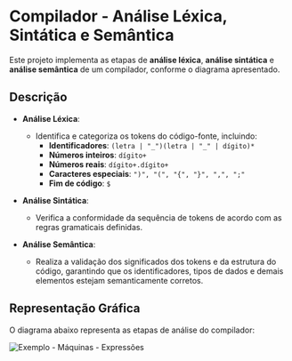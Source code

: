 # Compilador - Análise Léxica, Sintática e Semântica

Este projeto implementa as etapas de **análise léxica**, **análise sintática** e **análise semântica** de um compilador, conforme o diagrama apresentado.

## Descrição

- **Análise Léxica**:
  - Identifica e categoriza os tokens do código-fonte, incluindo:
    - **Identificadores**: `(letra | "_")(letra | "_" | dígito)*`
    - **Números inteiros**: `dígito+`
    - **Números reais**: `dígito+.dígito+`
    - **Caracteres especiais**: `")", "(", "{", "}", ",", ";"`
    - **Fim de código**: `$`

- **Análise Sintática**:
  - Verifica a conformidade da sequência de tokens de acordo com as regras gramaticais definidas.

- **Análise Semântica**:
  - Realiza a validação dos significados dos tokens e da estrutura do código, garantindo que os identificadores, tipos de dados e demais elementos estejam semanticamente corretos.

 ## Representação Gráfica

O diagrama abaixo representa as etapas de análise do compilador:

![Exemplo - Máquinas - Expressões](https://github.com/user-attachments/assets/92ddfca3-191c-4f65-b470-2c2420abd559)

